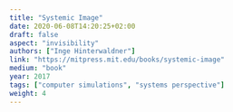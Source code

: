 ```yaml
---
title: "Systemic Image"
date: 2020-06-08T14:20:25+02:00
draft: false
aspect: "invisibility"
authors: ["Inge Hinterwaldner"]
link: "https://mitpress.mit.edu/books/systemic-image"
medium: "book"
year: 2017
tags: ["computer simulations", "systems perspective"]
weight: 4
---
```


